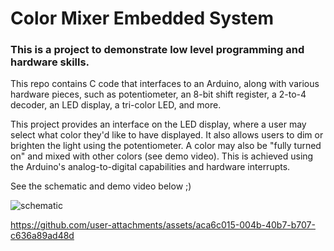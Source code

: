 # Color Mixer Embedded System

### This is a project to demonstrate low level programming and hardware skills.

This repo contains C code that interfaces to an Arduino, along with various hardware pieces, such as potentiometer, an 8-bit shift register, a 2-to-4 decoder, an LED display, a tri-color LED, and more.


This project provides an interface on the LED display, where a user may select what color they'd like to have displayed. It also allows users to dim or brighten the light using the potentiometer. A color may also be "fully turned on" and mixed with other colors (see demo video). This is achieved using the Arduino's analog-to-digital capabilities and hardware interrupts.

See the schematic and demo video below ;)

![schematic](https://github.com/user-attachments/assets/52c6f140-091d-428f-8779-a26e8961c995)


https://github.com/user-attachments/assets/aca6c015-004b-40b7-b707-c636a89ad48d
